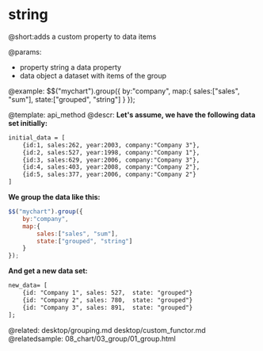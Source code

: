 string
=============

@short:adds a custom property to data items
	

@params:
- property	string 		a data property
- data		object		a dataset with items of the group


@example:
$$("mychart").group({
	by:"company",
	map:{
		sales:["sales", "sum"],
		state:["grouped", "string"]
	}
});

@template:	api_method
@descr:
**Let's assume, we have the following data set initially:**

~~~html
initial_data = [
	{id:1, sales:262, year:2003, company:"Company 3"},
	{id:2, sales:527, year:1998, company:"Company 1"},
	{id:3, sales:629, year:2006, company:"Company 3"},
	{id:4, sales:403, year:2008, company:"Company 2"},
	{id:5, sales:377, year:2006, company:"Company 2"}
]
~~~

**We group the data like this:**

~~~js
$$("mychart").group({
	by:"company",
	map:{
		sales:["sales", "sum"],
		state:["grouped", "string"]
	}
});
~~~

**And get a new data set:**

~~~html
new_data= [
	{id: "Company 1", sales: 527,  state: "grouped"}
	{id: "Company 2", sales: 780,  state: "grouped"}
	{id: "Company 3", sales: 891,  state: "grouped"}
];
~~~

@related:
	desktop/grouping.md
    desktop/custom_functor.md
@relatedsample:
	08_chart/03_group/01_group.html